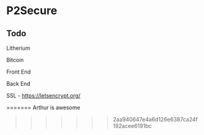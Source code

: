 # P2Secure


## Todo

Litherium 

Bitcoin

Front End

Back End

SSL - https://letsencrypt.org/

=======
Arthur is awesome
>>>>>>> 2aa940647e4a6d126e6387ca24f192acee6191bc
